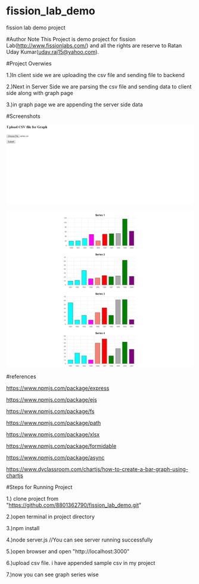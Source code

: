 # fission_lab_demo
fission lab demo project

#Author Note
This Project is demo project for fission Lab(http://www.fissionlabs.com/) and all the rights are reserve to Ratan Uday Kumar(uday.raj15@yahoo.com).

#Project Overwies

1.)In client side we are uploading the csv file and sending file to backend

2.)Next in  Server Side we are parsing the csv file and sending data to client side along with graph page

3.)in graph page we are appending the server side data

#Screenshots

![Home Page](https://github.com/8801362790/fission_lab_demo/blob/master/views/img/home.jpg)

![Graph Page](https://github.com/8801362790/fission_lab_demo/blob/master/views/img/graph.png)

#references

https://www.npmjs.com/package/express

https://www.npmjs.com/package/ejs

https://www.npmjs.com/package/fs

https://www.npmjs.com/package/path

https://www.npmjs.com/package/xlsx

https://www.npmjs.com/package/formidable

https://www.npmjs.com/package/async

https://www.dyclassroom.com/chartjs/how-to-create-a-bar-graph-using-chartjs

#Steps for Running Project

1.) clone project from "https://github.com/8801362790/fission_lab_demo.git"

2.)open terminal in project directory

3.)npm install

4.)node server.js //You can see server running successfully

5.)open browser and open "http://localhost:3000"

6.)upload csv file.  i have appended sample csv in my project

7.)now you can see graph series wise

